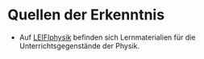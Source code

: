 # Quellen der Erkenntnis

- Auf [LEIFIphysik](https://www.leifiphysik.de/) befinden sich Lernmaterialien für die Unterrichtsgegenstände der Physik.
